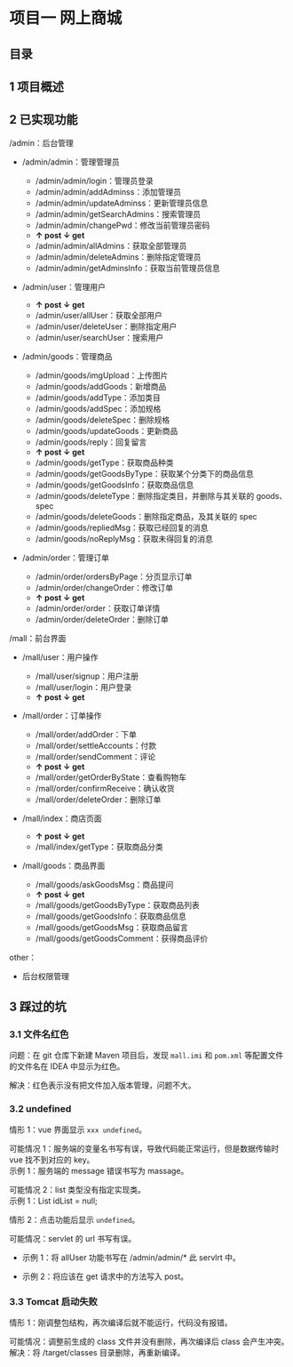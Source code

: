 # 项目一 网上商城

## 目录

## 1 项目概述


## 2 已实现功能

/admin：后台管理
- /admin/admin：管理管理员
  - /admin/admin/login：管理员登录
  - /admin/admin/addAdminss：添加管理员
  - /admin/admin/updateAdminss：更新管理员信息
  - /admin/admin/getSearchAdmins：搜索管理员
  - /admin/admin/changePwd：修改当前管理员密码
  - **↑ post ↓ get**
  - /admin/admin/allAdmins：获取全部管理员
  - /admin/admin/deleteAdmins：删除指定管理员
  - /admin/admin/getAdminsInfo：获取当前管理员信息

- /admin/user：管理用户
  - **↑ post ↓ get**
  - /admin/user/allUser：获取全部用户
  - /admin/user/deleteUser：删除指定用户
  - /admin/user/searchUser：搜索用户

- /admin/goods：管理商品
  - /admin/goods/imgUpload：上传图片
  - /admin/goods/addGoods：新增商品
  - /admin/goods/addType：添加类目
  - /admin/goods/addSpec：添加规格
  - /admin/goods/deleteSpec：删除规格
  - /admin/goods/updateGoods：更新商品
  - /admin/goods/reply：回复留言
  - **↑ post ↓ get**
  - /admin/goods/getType：获取商品种类
  - /admin/goods/getGoodsByType：获取某个分类下的商品信息
  - /admin/goods/getGoodsInfo：获取商品信息
  - /admin/goods/deleteType：删除指定类目，并删除与其关联的 goods、spec
  - /admin/goods/deleteGoods：删除指定商品，及其关联的 spec
  - /admin/goods/repliedMsg：获取已经回复的消息
  - /admin/goods/noReplyMsg：获取未得回复的消息

- /admin/order：管理订单
  - /admin/order/ordersByPage：分页显示订单
  - /admin/order/changeOrder：修改订单
  - **↑ post ↓ get**
  - /admin/order/order：获取订单详情
  - /admin/order/deleteOrder：删除订单


/mall：前台界面
- /mall/user：用户操作
  - /mall/user/signup：用户注册
  - /mall/user/login：用户登录
  - **↑ post ↓ get**

- /mall/order：订单操作
  - /mall/order/addOrder：下单
  - /mall/order/settleAccounts：付款
  - /mall/order/sendComment：评论
  - **↑ post ↓ get**
  - /mall/order/getOrderByState：查看购物车
  - /mall/order/confirmReceive：确认收货
  - /mall/order/deleteOrder：删除订单

- /mall/index：商店页面
  - **↑ post ↓ get**
  - /mall/index/getType：获取商品分类

- /mall/goods：商品界面
  - /mall/goods/askGoodsMsg：商品提问
  - **↑ post ↓ get**
  - /mall/goods/getGoodsByType：获取商品列表
  - /mall/goods/getGoodsInfo：获取商品信息
  - /mall/goods/getGoodsMsg：获取商品留言
  - /mall/goods/getGoodsComment：获得商品评价

other：
- 后台权限管理


## 3 踩过的坑

### 3.1 文件名红色

问题：在 git 仓库下新建 Maven 项目后，发现 `mall.imi` 和 `pom.xml` 等配置文件的文件名在 IDEA 中显示为红色。

解决：红色表示没有把文件加入版本管理，问题不大。

### 3.2 undefined

情形 1：vue 界面显示 `xxx undefined`。

可能情况 1：服务端的变量名书写有误，导致代码能正常运行，但是数据传输时 vue 找不到对应的 key。  
示例 1：服务端的 message 错误书写为 massage。

可能情况 2：list 类型没有指定实现类。  
示例 1：List<Integer> idList = null;

情形 2：点击功能后显示 `undefined`。  

可能情况：servlet 的 url 书写有误。  
- 示例 1：将 allUser 功能书写在 /admin/admin/* 此 servlrt 中。

- 示例 2：将应该在 get 请求中的方法写入 post。

### 3.3 Tomcat 启动失败

情形 1：刚调整包结构，再次编译后就不能运行，代码没有报错。

可能情况：调整前生成的 class 文件并没有删除，再次编译后 class 会产生冲突。  
解决：将 /target/classes 目录删除，再重新编译。
